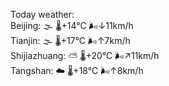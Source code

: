 Today weather:  
Beijing: 🌫  🌡️+14°C 🌬️↓11km/h  
Tianjin: 🌫  🌡️+17°C 🌬️↑7km/h  
Shijiazhuang: ⛅️  🌡️+20°C 🌬️↗11km/h  
Tangshan: ☁️   🌡️+18°C 🌬️↑8km/h  
